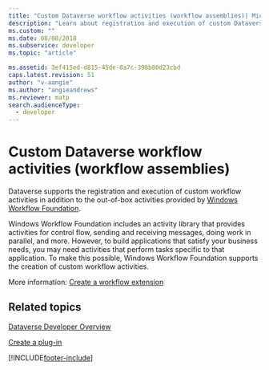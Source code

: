 ```yaml
---
title: "Custom Dataverse workflow activities (workflow assemblies)| MicrosoftDocs"
description: "Learn about registration and execution of custom Dataverse workflow activities in addition to the out-of-box activities provided by Windows Workflow Foundation."
ms.custom: ""
ms.date: 08/08/2018
ms.subservice: developer
ms.topic: "article"

ms.assetid: 3ef415ed-d815-45de-8a7c-398b80d23cbd
caps.latest.revision: 51
author: "v-aangie"
ms.author: "angieandrews"
ms.reviewer: matp
search.audienceType: 
  - developer
---
```

# Custom Dataverse workflow activities (workflow assemblies)

Dataverse supports the registration and execution of custom workflow activities in addition to the out-of-box activities provided by [Windows Workflow Foundation](/dotnet/framework/windows-workflow-foundation/). 

Windows Workflow Foundation includes an activity library that provides activities for control flow, sending and receiving messages, doing work in parallel, and more. However, to build applications that satisfy your business needs, you may need activities that perform tasks specific to that application. To make this possible, Windows Workflow Foundation supports the creation of custom workflow activities.

More information: [Create a workflow extension](/powerapps/developer/common-data-service/apply-business-logic-with-code) 
  
## Related topics

[Dataverse Developer Overview](/powerapps/developer/common-data-service/overview)
  
[Create a plug-in](/powerapps/developer/common-data-service/apply-business-logic-with-code#create-a-plug-in) 
  



[!INCLUDE[footer-include](../includes/footer-banner.md)]
